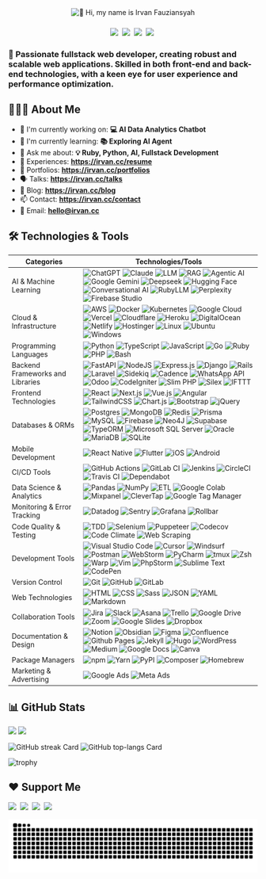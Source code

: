 <div align="center">
  <img src="https://github.com/user-attachments/assets/23616004-1246-4bf9-a67b-7312d80c7d70" alt="👋 Hi, my name is Irvan Fauziansyah"/>
</div>  

<h3 align="center">
  <a href="https://www.linkedin.com/in/IrvanFza" target="_blank"><img src="https://img.shields.io/badge/LinkedIn-0077B5?style=for-the-badge&logo=linkedin&logoColor=white" height="28" style="margin-right: 4px"></a> 
  <a href="https://twitter.com/IrvanFza" target="_blank"><img src="https://img.shields.io/badge/Twitter-000000?style=for-the-badge&logo=X&logoColor=white" height="28" style="margin-right: 4px"></a>
  <a href="mailto:ervhan@gmail.com" target="_blank"><img src="https://img.shields.io/badge/Gmail-D14836?style=for-the-badge&logo=gmail&logoColor=white" height="28" style="margin-right: 4px"></a>
  <a href="https://irvan.cc" target="_blank"><img src="https://img.shields.io/badge/Website-100000?style=for-the-badge&logo=website&logoColor=white" height="28" style="margin-right: 4px"></a>
</h3>

 **<h3 align="left">🚀 Passionate fullstack web developer, creating robust and scalable web applications. Skilled in both front-end and back-end technologies, with a keen eye for user experience and performance optimization.</h3>**

## **🧑🏻‍💻 About Me**

- 💼 I'm currently working on: **💻 AI Data Analytics Chatbot**
- 🌱 I'm currently learning: **📚 Exploring AI Agent**
- 💬 Ask me about: **💡 Ruby, Python, AI, Fullstack Development**
- 📄 Experiences: **<a href="https://irvan.cc/resume" target="_blank">https://irvan.cc/resume</a>**
- 📂 Portfolios: **<a href="https://irvan.cc/portfolios" target="_blank">https://irvan.cc/portfolios</a>**
- 🗣︎ Talks: **<a href="https://irvan.cc/talks" target="_blank">https://irvan.cc/talks</a>**
- 📝 Blog: **<a href="https://irvan.cc/blog" target="_blank">https://irvan.cc/blog</a>**
- 📫 Contact: **<a href="https://irvan.cc/contact" target="_blank">https://irvan.cc/contact</a>**
- 📧 Email: **hello@irvan.cc**

## **🛠️ Technologies & Tools**

<table>
  <thead>
    <tr>
      <th>Categories</th>
      <th>Technologies/Tools</th>
    </tr>
  </thead>
  <tbody>
    <tr>
      <td>AI & Machine Learning</td>
      <td>
        <img src="https://img.shields.io/badge/ChatGPT-74aa9c?logo=openai&logoColor=white&style=for-the-badge" alt="ChatGPT"/>
        <img src="https://img.shields.io/badge/Claude-D97757?logo=claude&logoColor=fff&style=for-the-badge" alt="Claude"/>
        <img src="https://img.shields.io/badge/LLM-4B8BBE?style=for-the-badge&logo=openai&logoColor=white" alt="LLM"/>
        <img src="https://img.shields.io/badge/RAG-FF6B35?style=for-the-badge&logo=ai&logoColor=white" alt="RAG"/>
        <img src="https://img.shields.io/badge/Agentic_AI-FF4081?style=for-the-badge&logo=ai&logoColor=white" alt="Agentic AI"/>
        <img src="https://img.shields.io/badge/Google%20Gemini-886FBF?logo=googlegemini&logoColor=fff&style=for-the-badge" alt="Google Gemini"/>
        <img src="https://custom-icon-badges.demolab.com/badge/Deepseek-4D6BFF?logo=deepseek&logoColor=fff&style=for-the-badge" alt="Deepseek"/>
        <img src="https://img.shields.io/badge/Hugging%20Face-FFD21E?logo=huggingface&logoColor=000&style=for-the-badge" alt="Hugging Face"/>
        <img src="https://img.shields.io/badge/Conversational_AI-009688?style=for-the-badge&logo=chatbot&logoColor=white" alt="Conversational AI"/>
        <img src="https://img.shields.io/badge/RubyLLM-CC342D?style=for-the-badge&logo=ruby&logoColor=white" alt="RubyLLM"/>
        <img src="https://img.shields.io/badge/Perplexity-1FB8CD?logo=perplexity&logoColor=fff&style=for-the-badge" alt="Perplexity"/>
        <img src="https://custom-icon-badges.demolab.com/badge/Firebase%20Studio-F66C21?logo=firebase-studio&logoColor=fff&style=for-the-badge" alt="Firebase Studio"/>
      </td>
    </tr>
    <tr>
      <td>Cloud & Infrastructure</td>
      <td>
        <img src="https://custom-icon-badges.demolab.com/badge/AWS-%23FF9900.svg?logo=aws&logoColor=white&style=for-the-badge" alt="AWS"/>
        <img src="https://img.shields.io/badge/Docker-2496ED?logo=docker&logoColor=fff&style=for-the-badge" alt="Docker"/>
        <img src="https://img.shields.io/badge/Kubernetes-326CE5?logo=kubernetes&logoColor=fff&style=for-the-badge" alt="Kubernetes"/>
        <img src="https://img.shields.io/badge/Google%20Cloud-%234285F4.svg?logo=google-cloud&logoColor=white&style=for-the-badge" alt="Google Cloud"/>
        <img src="https://img.shields.io/badge/Vercel-%23000000.svg?logo=vercel&logoColor=white&style=for-the-badge" alt="Vercel"/>
        <img src="https://img.shields.io/badge/Cloudflare-F38020?logo=Cloudflare&logoColor=white&style=for-the-badge" alt="Cloudflare"/>
        <img src="https://img.shields.io/badge/Heroku-430098?logo=heroku&logoColor=fffe&style=for-the-badge" alt="Heroku"/>
        <img src="https://img.shields.io/badge/DigitalOcean-%230167ff.svg?logo=digitalOcean&logoColor=white&style=for-the-badge" alt="DigitalOcean"/>
        <img src="https://img.shields.io/badge/Netlify-%23000000.svg?logo=netlify&logoColor=#00C7B7&style=for-the-badge" alt="Netlify"/>
        <img src="https://img.shields.io/badge/Hostinger-673DE6?logo=hostinger&logoColor=fff&style=for-the-badge" alt="Hostinger"/>
        <img src="https://img.shields.io/badge/Linux-FCC624?logo=linux&logoColor=black&style=for-the-badge" alt="Linux"/>
        <img src="https://img.shields.io/badge/Ubuntu-E95420?logo=ubuntu&logoColor=white&style=for-the-badge" alt="Ubuntu"/>
        <img src="https://custom-icon-badges.demolab.com/badge/Windows-0078D6?logo=windows11&logoColor=white&style=for-the-badge" alt="Windows"/>
      </td>
    </tr>
    <tr>
      <td>Programming Languages</td>
      <td>
        <img src="https://img.shields.io/badge/Python-3776AB?logo=python&logoColor=fff&style=for-the-badge" alt="Python"/>
        <img src="https://img.shields.io/badge/TypeScript-3178C6?logo=typescript&logoColor=fff&style=for-the-badge" alt="TypeScript"/>
        <img src="https://img.shields.io/badge/JavaScript-F7DF1E?logo=javascript&logoColor=000&style=for-the-badge" alt="JavaScript"/>
        <img src="https://img.shields.io/badge/Go-%2300ADD8.svg?&logo=go&logoColor=white&style=for-the-badge" alt="Go"/>
        <img src="https://img.shields.io/badge/Ruby-%23CC342D.svg?&logo=ruby&logoColor=white&style=for-the-badge" alt="Ruby"/>
        <img src="https://img.shields.io/badge/php-%23777BB4.svg?&logo=php&logoColor=white&style=for-the-badge" alt="PHP"/>
        <img src="https://img.shields.io/badge/Bash-4EAA25?logo=gnubash&logoColor=fff&style=for-the-badge" alt="Bash"/>
      </td>
    </tr>
    <tr>
      <td>Backend Frameworks and Libraries</td>
      <td>
        <img src="https://img.shields.io/badge/FastAPI-009485.svg?logo=fastapi&logoColor=white&style=for-the-badge" alt="FastAPI"/>
        <img src="https://img.shields.io/badge/Node.js-6DA55F?logo=node.js&logoColor=white&style=for-the-badge" alt="NodeJS"/>
        <img src="https://img.shields.io/badge/Express.js-%23404d59.svg?logo=express&logoColor=%2361DAFB&style=for-the-badge" alt="Express.js"/>
        <img src="https://img.shields.io/badge/Django-%23092E20.svg?logo=django&logoColor=white&style=for-the-badge" alt="Django"/>
        <img src="https://img.shields.io/badge/Rails-%23CC0000.svg?logo=ruby-on-rails&logoColor=white&style=for-the-badge" alt="Rails"/>
        <img src="https://img.shields.io/badge/Laravel-%23FF2D20.svg?logo=laravel&logoColor=white&style=for-the-badge" alt="Laravel"/>
        <img src="https://img.shields.io/badge/Sidekiq-B91B1B?style=for-the-badge&logo=sidekiq&logoColor=white" alt="Sidekiq"/>
        <img src="https://img.shields.io/badge/Cadence-FF6600?style=for-the-badge&logo=cadence&logoColor=white" alt="Cadence"/>
        <img src="https://img.shields.io/badge/WhatsApp_API-25D366?style=for-the-badge&logo=whatsapp&logoColor=white" alt="WhatsApp API"/>
        <img src="https://img.shields.io/badge/Odoo-714B67?logo=Odoo&logoColor=fff&style=for-the-badge" alt="Odoo"/>
        <img src="https://img.shields.io/badge/CodeIgniter-EF4223?style=for-the-badge&logo=codeigniter&logoColor=white" alt="CodeIgniter"/>
        <img src="https://img.shields.io/badge/Slim_PHP-719E40?style=for-the-badge&logo=php&logoColor=white" alt="Slim PHP"/>
        <img src="https://img.shields.io/badge/Silex-EC2E2E?style=for-the-badge&logo=php&logoColor=white" alt="Silex"/>
        <img src="https://img.shields.io/badge/IFTTT-FF7D32?style=for-the-badge&logo=ifttt&logoColor=white" alt="IFTTT"/>
      </td>
    </tr>
    <tr>
      <td>Frontend Technologies</td>
      <td>
        <img src="https://img.shields.io/badge/React-%2320232a.svg?logo=react&logoColor=%2361DAFB&style=for-the-badge" alt="React"/>
        <img src="https://img.shields.io/badge/Next.js-black?logo=next.js&logoColor=white&style=for-the-badge" alt="Next.js"/>
        <img src="https://img.shields.io/badge/Vue.js-4FC08D?logo=vuedotjs&logoColor=fff&style=for-the-badge" alt="Vue.js"/>
        <img src="https://img.shields.io/badge/Angular-%23DD0031.svg?logo=angular&logoColor=white&style=for-the-badge" alt="Angular"/>
        <img src="https://img.shields.io/badge/Tailwind%20CSS-%2338B2AC.svg?logo=tailwind-css&logoColor=white&style=for-the-badge" alt="TailwindCSS"/>
        <img src="https://img.shields.io/badge/Chart.js-FF6384?logo=chartdotjs&logoColor=fff&style=for-the-badge" alt="Chart.js"/>
        <img src="https://img.shields.io/badge/Bootstrap-7952B3?logo=bootstrap&logoColor=fff&style=for-the-badge" alt="Bootstrap"/>
        <img src="https://img.shields.io/badge/jQuery-0769AD?logo=jquery&logoColor=fff&style=for-the-badge" alt="jQuery"/>
      </td>
    </tr>
    <tr>
      <td>Databases & ORMs</td>
      <td>
        <img src="https://img.shields.io/badge/Postgres-%23316192.svg?logo=postgresql&logoColor=white&style=for-the-badge" alt="Postgres"/>
        <img src="https://img.shields.io/badge/MongoDB-%234ea94b.svg?logo=mongodb&logoColor=white&style=for-the-badge" alt="MongoDB"/>
        <img src="https://img.shields.io/badge/Redis-%23DD0031.svg?logo=redis&logoColor=white&style=for-the-badge" alt="Redis"/>
        <img src="https://img.shields.io/badge/Prisma-2D3748?logo=prisma&logoColor=white&style=for-the-badge" alt="Prisma"/>
        <img src="https://img.shields.io/badge/MySQL-4479A1?logo=mysql&logoColor=fff&style=for-the-badge" alt="MySQL"/>
        <img src="https://img.shields.io/badge/Firebase-039BE5?logo=Firebase&logoColor=white&style=for-the-badge" alt="Firebase"/>
        <img src="https://img.shields.io/badge/Neo4j-008CC1?logo=neo4j&logoColor=white&style=for-the-badge" alt="Neo4J"/>
        <img src="https://img.shields.io/badge/Supabase-3FCF8E?logo=supabase&logoColor=fff&style=for-the-badge" alt="Supabase"/>
        <img src="https://img.shields.io/badge/TypeORM-FE0803?logo=typeorm&logoColor=fff&style=for-the-badge" alt="TypeORM"/>
        <img src="https://custom-icon-badges.demolab.com/badge/Microsoft%20SQL%20Server-CC2927?logo=mssqlserver-white&logoColor=white&style=for-the-badge" alt="Microsoft SQL Server"/>
        <img src="https://custom-icon-badges.demolab.com/badge/Oracle-F80000?logo=oracle&logoColor=fff&style=for-the-badge" alt="Oracle"/>
        <img src="https://img.shields.io/badge/MariaDB-003545?logo=mariadb&logoColor=white&style=for-the-badge" alt="MariaDB"/>
        <img src="https://img.shields.io/badge/SQLite-%2307405e.svg?logo=sqlite&logoColor=white&style=for-the-badge" alt="SQLite"/>
      </td>
    </tr>
    <tr>
      <td>Mobile Development</td>
      <td>
        <img src="https://img.shields.io/badge/React_Native-%2320232a.svg?logo=react&logoColor=%2361DAFB&style=for-the-badge" alt="React Native"/>
        <img src="https://img.shields.io/badge/Flutter-02569B?logo=flutter&logoColor=fff&style=for-the-badge" alt="Flutter"/>
        <img src="https://img.shields.io/badge/iOS-000000?&logo=apple&logoColor=white&style=for-the-badge" alt="iOS"/>
        <img src="https://img.shields.io/badge/Android-3DDC84?logo=android&logoColor=white&style=for-the-badge" alt="Android"/>
      </td>
    </tr>
    <tr>
      <td>CI/CD Tools</td>
      <td>
        <img src="https://img.shields.io/badge/GitHub_Actions-2088FF?logo=github-actions&logoColor=white&style=for-the-badge" alt="GitHub Actions"/>
        <img src="https://img.shields.io/badge/GitLab%20CI-FC6D26?logo=gitlab&logoColor=fff&style=for-the-badge" alt="GitLab CI"/>
        <img src="https://img.shields.io/badge/Jenkins-D24939?logo=jenkins&logoColor=white&style=for-the-badge" alt="Jenkins"/>
        <img src="https://img.shields.io/badge/CircleCI-343434?logo=circleci&logoColor=fff&style=for-the-badge" alt="CircleCI"/>
        <img src="https://img.shields.io/badge/Travis%20CI-3EAAAF?logo=travisci&logoColor=fff&style=for-the-badge" alt="Travis CI"/>
        <img src="https://img.shields.io/badge/Dependabot-025E8C?logo=dependabot&logoColor=fff&style=for-the-badge" alt="Dependabot"/>
      </td>
    </tr>
    <tr>
      <td>Data Science & Analytics</td>
      <td>
        <img src="https://img.shields.io/badge/Pandas-150458?logo=pandas&logoColor=fff&style=for-the-badge" alt="Pandas"/>
        <img src="https://img.shields.io/badge/NumPy-4DABCF?logo=numpy&logoColor=fff&style=for-the-badge" alt="NumPy"/>
        <img src="https://custom-icon-badges.demolab.com/badge/ETL-9370DB?logo=etl-logo&logoColor=fff&style=for-the-badge" alt="ETL"/>
        <img src="https://img.shields.io/badge/Google%20Colab-F9AB00?logo=googlecolab&logoColor=fff&style=for-the-badge" alt="Google Colab"/>
        <img src="https://img.shields.io/badge/Mixpanel-7856FF?style=for-the-badge&logo=mixpanel&logoColor=white" alt="Mixpanel"/>
        <img src="https://img.shields.io/badge/CleverTap-FF6900?style=for-the-badge&logo=clevertap&logoColor=white" alt="CleverTap"/>
        <img src="https://img.shields.io/badge/Google_Tag_Manager-246FDB?style=for-the-badge&logo=google-tag-manager&logoColor=white" alt="Google Tag Manager"/>
      </td>
    </tr>
    <tr>
      <td>Monitoring & Error Tracking</td>
      <td>
        <img src="https://img.shields.io/badge/Datadog-632CA6?style=for-the-badge&logo=datadog&logoColor=white" alt="Datadog"/>
        <img src="https://img.shields.io/badge/Sentry-362D59?style=for-the-badge&logo=sentry&logoColor=white" alt="Sentry"/>
        <img src="https://img.shields.io/badge/Grafana-F46800?style=for-the-badge&logo=grafana&logoColor=white" alt="Grafana"/>
        <img src="https://img.shields.io/badge/Rollbar-F15B26?style=for-the-badge&logo=rollbar&logoColor=white" alt="Rollbar"/>
      </td>
    </tr>
    <tr>
      <td>Code Quality & Testing</td>
      <td>
        <img src="https://img.shields.io/badge/TDD-FF6B6B?style=for-the-badge&logo=testing&logoColor=white" alt="TDD"/>
        <img src="https://img.shields.io/badge/Selenium-43B02A?style=for-the-badge&logo=selenium&logoColor=white" alt="Selenium"/>
        <img src="https://img.shields.io/badge/Puppeteer-40B5A4?style=for-the-badge&logo=puppeteer&logoColor=white" alt="Puppeteer"/>
        <img src="https://img.shields.io/badge/Codecov-F01F7A?logo=codecov&logoColor=fff&style=for-the-badge" alt="Codecov"/>
        <img src="https://img.shields.io/badge/Code%20Climate-000?logo=codeclimate&logoColor=fff&style=for-the-badge" alt="Code Climate"/>
        <img src="https://img.shields.io/badge/Web_Scraping-4CAF50?style=for-the-badge&logo=webscraping&logoColor=white" alt="Web Scraping"/>
      </td>
    </tr>
    <tr>
      <td>Development Tools</td>
      <td>
        <img src="https://custom-icon-badges.demolab.com/badge/Visual%20Studio%20Code-0078d7.svg?logo=vsc&logoColor=white&style=for-the-badge" alt="Visual Studio Code"/>
        <img src="https://custom-icon-badges.demolab.com/badge/Cursor-000000?logo=cursor-ai-white&style=for-the-badge" alt="Cursor"/>
        <img src="https://img.shields.io/badge/Windsurf-0B100F?logo=windsurf&logoColor=fff&style=for-the-badge" alt="Windsurf"/>
        <img src="https://img.shields.io/badge/Postman-FF6C37?logo=postman&logoColor=white&style=for-the-badge" alt="Postman"/>
        <img src="https://img.shields.io/badge/WebStorm-000?logo=webstorm&logoColor=fff&style=for-the-badge" alt="WebStorm"/>
        <img src="https://img.shields.io/badge/PyCharm-000?logo=pycharm&logoColor=fff&style=for-the-badge" alt="PyCharm"/>
        <img src="https://img.shields.io/badge/tmux-1BB91F?logo=tmux&logoColor=fff&style=for-the-badge" alt="tmux"/>
        <img src="https://img.shields.io/badge/Zsh-F15A24?logo=zsh&logoColor=fff&style=for-the-badge" alt="Zsh"/>
        <img src="https://img.shields.io/badge/Warp-01A4FF?logo=warp&logoColor=fff&style=for-the-badge" alt="Warp"/>
        <img src="https://img.shields.io/badge/Vim-%2311AB00.svg?logo=vim&logoColor=white&style=for-the-badge" alt="Vim"/>
        <img src="https://img.shields.io/badge/PhpStorm-000?logo=phpstorm&logoColor=fff&style=for-the-badge" alt="PhpStorm"/>
        <img src="https://img.shields.io/badge/Sublime%20Text-%23575757.svg?logo=sublime-text&logoColor=important&style=for-the-badge" alt="Sublime Text"/>
        <img src="https://img.shields.io/badge/CodePen-white?&logo=codepen&logoColor=black&style=for-the-badge" alt="CodePen"/>
      </td>
    </tr>
    <tr>
      <td>Version Control</td>
      <td>
        <img src="https://img.shields.io/badge/Git-F05032?logo=git&logoColor=fff&style=for-the-badge" alt="Git"/>
        <img src="https://img.shields.io/badge/GitHub-%23121011.svg?logo=github&logoColor=white&style=for-the-badge" alt="GitHub"/>
        <img src="https://img.shields.io/badge/GitLab-FC6D26?logo=gitlab&logoColor=fff&style=for-the-badge" alt="GitLab"/>
      </td>
    </tr>
    <tr>
      <td>Web Technologies</td>
      <td>
        <img src="https://img.shields.io/badge/HTML-%23E34F26.svg?logo=html5&logoColor=white&style=for-the-badge" alt="HTML"/>
        <img src="https://img.shields.io/badge/CSS-639?logo=css&logoColor=fff&style=for-the-badge" alt="CSS"/>
        <img src="https://img.shields.io/badge/Sass-C69?logo=sass&logoColor=fff&style=for-the-badge" alt="Sass"/>
        <img src="https://img.shields.io/badge/JSON-000?logo=json&logoColor=fff&style=for-the-badge" alt="JSON"/>
        <img src="https://img.shields.io/badge/YAML-CB171E?logo=yaml&logoColor=fff&style=for-the-badge" alt="YAML"/>
        <img src="https://img.shields.io/badge/Markdown-%23000000.svg?logo=markdown&logoColor=white&style=for-the-badge" alt="Markdown"/>
      </td>
    </tr>
    <tr>
      <td>Collaboration Tools</td>
      <td>
        <img src="https://img.shields.io/badge/Jira-0052CC?logo=jira&logoColor=fff&style=for-the-badge" alt="Jira"/>
        <img src="https://img.shields.io/badge/Slack-4A154B?logo=slack&logoColor=fff&style=for-the-badge" alt="Slack"/>
        <img src="https://img.shields.io/badge/Asana-F06A6A?logo=asana&logoColor=fff&style=for-the-badge" alt="Asana"/>
        <img src="https://img.shields.io/badge/Trello-0052CC?logo=trello&logoColor=fff&style=for-the-badge" alt="Trello"/>
        <img src="https://img.shields.io/badge/Google%20Drive-4285F4?logo=googledrive&logoColor=fff&style=for-the-badge" alt="Google Drive"/>
        <img src="https://img.shields.io/badge/Zoom-2D8CFF?logo=zoom&logoColor=white&style=for-the-badge" alt="Zoom"/>
        <img src="https://img.shields.io/badge/Google_Slides-F4B400?style=for-the-badge&logo=google&logoColor=white" alt="Google Slides"/>
        <img src="https://img.shields.io/badge/Dropbox-0061FF?logo=dropbox&logoColor=fff&style=for-the-badge" alt="Dropbox"/>
      </td>
    </tr>
    <tr>
      <td>Documentation & Design</td>
      <td>
        <img src="https://img.shields.io/badge/Notion-000?logo=notion&logoColor=fff&style=for-the-badge" alt="Notion"/>
        <img src="https://img.shields.io/badge/Obsidian-%23483699.svg?&logo=obsidian&logoColor=white&style=for-the-badge" alt="Obsidian"/>
        <img src="https://img.shields.io/badge/Figma-F24E1E?logo=figma&logoColor=white&style=for-the-badge" alt="Figma"/>
        <img src="https://img.shields.io/badge/Confluence-172B4D?logo=confluence&logoColor=fff&style=for-the-badge" alt="Confluence"/>
        <img src="https://img.shields.io/badge/GitHub%20Pages-121013?logo=github&logoColor=white&style=for-the-badge" alt="Github Pages"/>
        <img src="https://img.shields.io/badge/Jekyll-C00?logo=jekyll&logoColor=fff&style=for-the-badge" alt="Jekyll"/>
        <img src="https://img.shields.io/badge/Hugo-FF4088?logo=hugo&logoColor=fff&style=for-the-badge" alt="Hugo"/>
        <img src="https://img.shields.io/badge/WordPress-%2321759B.svg?logo=wordpress&logoColor=white&style=for-the-badge" alt="WordPress"/>
        <img src="https://img.shields.io/badge/Medium-%23000000.svg?logo=medium&logoColor=white&style=for-the-badge" alt="Medium"/>
        <img src="https://img.shields.io/badge/Google_Docs-0061FF?style=for-the-badge&logo=google&logoColor=white" alt="Google Docs"/>
        <img src="https://img.shields.io/badge/Canva-%2300C4CC.svg?&logo=Canva&logoColor=white&style=for-the-badge" alt="Canva"/>
      </td>
    </tr>
    <tr>
      <td>Package Managers</td>
      <td>
        <img src="https://img.shields.io/badge/npm-CB3837?logo=npm&logoColor=fff&style=for-the-badge" alt="npm"/>
        <img src="https://img.shields.io/badge/Yarn-2C8EBB?logo=yarn&logoColor=fff&style=for-the-badge" alt="Yarn"/>
        <img src="https://img.shields.io/badge/PyPI-3775A9?logo=pypi&logoColor=fff&style=for-the-badge" alt="PyPI"/>
        <img src="https://img.shields.io/badge/Composer-885630?logo=composer&logoColor=fff&style=for-the-badge" alt="Composer"/>
        <img src="https://img.shields.io/badge/Homebrew-FBB040?logo=homebrew&logoColor=fff&style=for-the-badge" alt="Homebrew"/>
      </td>
    </tr>
    <tr>
      <td>Marketing & Advertising</td>
      <td>
        <img src="https://img.shields.io/badge/Google_Ads-4285F4?style=for-the-badge&logo=google-ads&logoColor=white" alt="Google Ads"/>
        <img src="https://img.shields.io/badge/Meta_Ads-1877F2?style=for-the-badge&logo=facebook&logoColor=white" alt="Meta Ads"/>
      </td>
    </tr>
  </tbody>
</table>

## **📊 GitHub Stats**

<p>
  <img src="https://github-contribution-stats.vercel.app/api/?username=irvanfza"/>
  <img src="https://api.vaunt.dev/v1/github/entities/irvanfza/contributions?format=svg&private=true" width="450">
</p>

<p align="left">
  <img width="48%" src="https://streak-stats.demolab.com/?user=IrvanFza&theme=default&hide_border=false&date_format=M+j%5B%2C+Y%5D&mode=daily&hide_total_contributions=false&hide_current_streak=false&hide_longest_streak=false&card_height=200" alt="GitHub streak Card" />
  <img width="48%" src="https://github-readme-stats.vercel.app/api/top-langs?username=IrvanFza&theme=default&hide_title=false&layout=compact&langs_count=6&hide_progress=false&card_width=400&hide_border=false" alt="GitHub top-langs Card" />
</p>

![trophy](https://github-profile-trophy.vercel.app/?username=IrvanFza&row=1&margin-w=40)

## **❤️ Support Me**

<p align="left"><a href="https://buymeacoffee.com/IrvanFza" target="_blank"><img src="https://img.shields.io/badge/Buy%20Me%20a%20Coffee-fde047?style=for-the-badge&logo=buy-me-a-coffee&logoColor=white" height="36" style="margin-right: 4px"></a> <a href="https://paypal.me/IrvanFza" target="_blank"><img src="https://img.shields.io/badge/PayPal-00457C?style=for-the-badge&logo=paypal&logoColor=white" height="36" style="margin-right: 4px"></a> <a href="https://www.patreon.com/IrvanFza" target="_blank"><img src="https://img.shields.io/badge/Patreon-F96854?style=for-the-badge&logo=patreon&logoColor=white" height="36" style="margin-right: 4px"></a> <a href="https://ko-fi.com/IrvanFza" target="_blank"><img src="https://img.shields.io/badge/Ko--fi-343B45?style=for-the-badge&logo=kofi&logoColor=Black" height="36" style="margin-right: 4px"></a></p>

![Snake-Animated Contribution Graph](https://raw.githubusercontent.com/IrvanFza/IrvanFza/output/github-contribution-grid-snake.svg)
